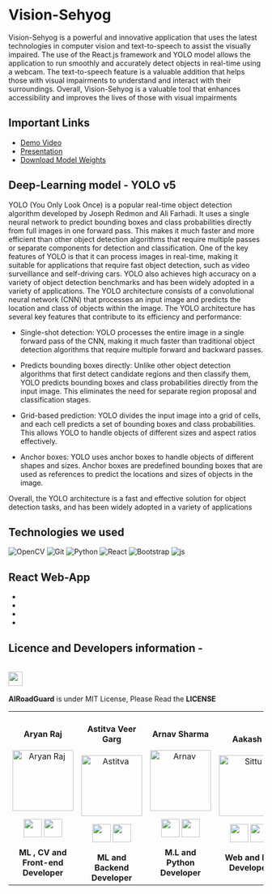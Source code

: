 # Vision-Sehyog

Vision-Sehyog is a powerful and innovative application that uses the latest technologies in computer vision and text-to-speech to assist the visually impaired. The use of the React.js framework and YOLO model allows the application to run smoothly and accurately detect objects in real-time using a webcam. The text-to-speech feature is a valuable addition that helps those with visual impairments to understand and interact with their surroundings. Overall, Vision-Sehyog is a valuable tool that enhances accessibility and improves the lives of those with visual impairments

## Important Links
- [Demo Video]()
- [Presentation]()
- [Download Model Weights](https://drive.google.com/drive/folders/12GyDNU2MHM7ydQY90cqc0nYUS0qGxpPl?usp=sharing)


## Deep-Learning model - YOLO v5
YOLO (You Only Look Once) is a popular real-time object detection algorithm developed by Joseph Redmon and Ali Farhadi. It uses a single neural network to predict bounding boxes and class probabilities directly from full images in one forward pass. This makes it much faster and more efficient than other object detection algorithms that require multiple passes or separate components for detection and classification.
One of the key features of YOLO is that it can process images in real-time, making it suitable for applications that require fast object detection, such as video surveillance and self-driving cars. YOLO also achieves high accuracy on a variety of object detection benchmarks and has been widely adopted in a variety of applications. The YOLO architecture consists of a convolutional neural network (CNN) that processes an input image and predicts the location and class of objects within the image.
The YOLO architecture has several key features that contribute to its efficiency and performance:
- Single-shot detection: YOLO processes the entire image in a single forward pass of the CNN, making it much faster than traditional object detection algorithms that require multiple forward and backward passes.

- Predicts bounding boxes directly: Unlike other object detection algorithms that first detect candidate regions and then classify them, YOLO predicts bounding boxes and class probabilities directly from the input image. This eliminates the need for separate region proposal and classification stages.

- Grid-based prediction: YOLO divides the input image into a grid of cells, and each cell predicts a set of bounding boxes and class probabilities. This allows YOLO to handle objects of different sizes and aspect ratios effectively.

- Anchor boxes: YOLO uses anchor boxes to handle objects of different shapes and sizes. Anchor boxes are predefined bounding boxes that are used as references to predict the locations and sizes of objects in the image.

Overall, the YOLO architecture is a fast and effective solution for object detection tasks, and has been widely adopted in a variety of applications

## Technologies we used
![OpenCV](https://img.shields.io/badge/opencv-%23white.svg?style=for-the-badge&logo=opencv&logoColor=white)
![Git](https://img.shields.io/badge/git-%23F05033.svg?style=for-the-badge&logo=git&logoColor=white)
![Python](https://img.shields.io/badge/python-3670A0?style=for-the-badge&logo=python&logoColor=ffdd54)
![React](https://img.shields.io/badge/React-20232A?style=for-the-badge&logo=react&logoColor=61DAFB)
![Bootstrap ](https://img.shields.io/badge/Bootstrap-563D7C?style=for-the-badge&logo=bootstrap&logoColor=white)
![js](https://img.shields.io/badge/JavaScript-323330?style=for-the-badge&logo=javascript&logoColor=F7DF1E)



## React Web-App
-
-
-
-





## Licence and Developers information  -
<div align="center"> 
  <table>
<tr align="center">
 <td>

#### Aryan Raj
<p align="center">
<img src = "https://avatars.githubusercontent.com/u/75358720?v=4"  height="120" alt="Aryan Raj">
</p>
<p align="center">
<a href = "https://github.com/aryanraj2713"><img src = "http://www.iconninja.com/files/241/825/211/round-collaboration-social-github-code-circle-network-icon.svg" width="36" height = "36"/></a>
<a href = "https://www.linkedin.com/in/aryan-raj-3a68b39a/">
<img src = "http://www.iconninja.com/files/863/607/751/network-linkedin-social-connection-circular-circle-media-icon.svg" width="36" height="36"/>
</a>
</p>
 <strong>ML , CV and Front-end Developer<strong>
</td>


 <td>

#### Astitva Veer Garg
<p align="center">
<img src = "https://media.licdn.com/dms/image/C4E03AQFDbHC7NpKhsA/profile-displayphoto-shrink_400_400/0/1633725631500?e=1677110400&v=beta&t=18Au0dM34lh2RWRgDn-3mAWSlUIhAJUZ-UPo1tPxI68"  height="120" alt="Astitva">
</p>
<p align="center">
<a href = "https://github.com/astitvaveergarg"><img src = "http://www.iconninja.com/files/241/825/211/round-collaboration-social-github-code-circle-network-icon.svg" width="36" height = "36"/></a>
<a href = "https://www.linkedin.com/in/astitva-veer-garg/">
<img src = "http://www.iconninja.com/files/863/607/751/network-linkedin-social-connection-circular-circle-media-icon.svg" width="36" height="36"/>
</a>
</p>
 <strong>ML and Backend Developer<strong>


   

 <td>

#### Arnav Sharma
<p align="center">
<img src = "https://media.licdn.com/dms/image/D5635AQHnmEJ2yM5SQA/profile-framedphoto-shrink_800_800/0/1671338254256?e=1671948000&v=beta&t=fLsxj6cNEK0BFOllpaJDVkUGc5V2H7WbnvyGGVJxIgs"  height="120" alt="Arnav">
</p>
<p align="center">
<a href = "https://github.com/Arnav131003"><img src = "http://www.iconninja.com/files/241/825/211/round-collaboration-social-github-code-circle-network-icon.svg" width="36" height = "36"/></a>
<a href = "https://www.linkedin.com/in/arnav-sharma-027a21204/">
<img src = "http://www.iconninja.com/files/863/607/751/network-linkedin-social-connection-circular-circle-media-icon.svg" width="36" height="36"/>
</a>
</p>
 <strong>M.L and Python Developer<strong>
</td>
  <td>
  
#### Aakash .
<p align="center">
<img src = "https://instagram.fdel34-1.fna.fbcdn.net/v/t51.2885-19/308351708_212532574437062_3993534704248302913_n.jpg?stp=dst-jpg_s150x150&_nc_ht=instagram.fdel34-1.fna.fbcdn.net&_nc_cat=102&_nc_ohc=KZ1yvcEOg1IAX8kf382&edm=ACWDqb8BAAAA&ccb=7-5&oh=00_AfCz4RqEDr2v4IAcPsVa8Nem_g-GjTgs3B3dORdAolUZmA&oe=63A2DBF0&_nc_sid=1527a3"  height="120" alt="Sittu">
</p>
<p align="center">
<a href = "https://github.com/Aakash-sittu"><img src = "http://www.iconninja.com/files/241/825/211/round-collaboration-social-github-code-circle-network-icon.svg" width="36" height = "36"/></a>
<a href = "https://www.linkedin.com/in/aakash-sittu/">
<img src = "http://www.iconninja.com/files/863/607/751/network-linkedin-social-connection-circular-circle-media-icon.svg" width="36" height="36"/>
</a>
</p>
 <strong>Web and IoT Developer<strong>
</td>


  

</div>


 <div align="left">
 <p>
 <br>
   <img src="https://img.shields.io/badge/License-MIT-yellow.svg?logo=Microsoft%20Word&style=for-the-badge" height="28"/><br>
   <br><strong>AIRoadGuard</strong> is under MIT License, Please Read the <strong>LICENSE</strong>
  <p>
 </div>



































